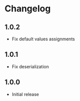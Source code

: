 # Changelog

## 1.0.2

* Fix default values assignments

## 1.0.1

* Fix deserialization

## 1.0.0

* Initial release
